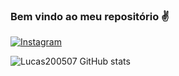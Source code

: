 
### Bem vindo ao meu repositório ✌️

[![Instagram](https://img.shields.io/badge/Instagram-E4405F?style=for-the-badge&logo=instagram&logoColor=white)](https://instagram.com/lucas._ide)

![Lucas200507 GitHub stats](https://github-readme-stats.vercel.app/api?username=Lucas200507&show_icons=true&theme=radical)

